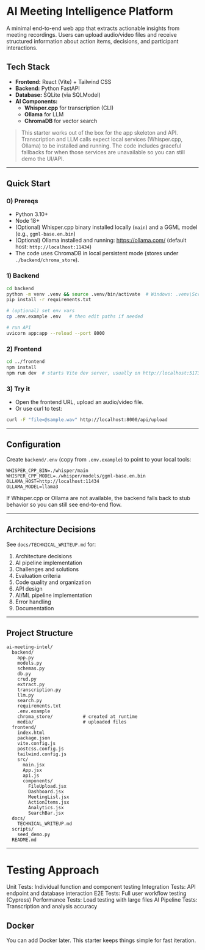 # AI Meeting Intelligence Platform

A minimal end-to-end web app that extracts actionable insights from meeting recordings. Users can upload audio/video files and receive structured information about action items, decisions, and participant interactions.

## Tech Stack
- **Frontend:** React (Vite) + Tailwind CSS
- **Backend:** Python FastAPI
- **Database:** SQLite (via SQLModel)
- **AI Components:**
  - **Whisper.cpp** for transcription (CLI)
  - **Ollama** for LLM 
  - **ChromaDB** for vector search

> This starter works out of the box for the app skeleton and API. Transcription and LLM calls expect local services (Whisper.cpp, Ollama) to be installed and running. The code includes graceful fallbacks for when those services are unavailable so you can still demo the UI/API.

---

## Quick Start

### 0) Prereqs
- Python 3.10+
- Node 18+
- (Optional) Whisper.cpp binary installed locally (`main`) and a GGML model (e.g., `ggml-base.en.bin`)
- (Optional) Ollama installed and running: https://ollama.com/ (default host: `http://localhost:11434`)
- The code uses ChromaDB in local persistent mode (stores under `./backend/chroma_store`).

### 1) Backend
```bash
cd backend
python -m venv .venv && source .venv/bin/activate  # Windows: .venv\Scripts\activate
pip install -r requirements.txt

# (optional) set env vars
cp .env.example .env   # then edit paths if needed

# run API
uvicorn app:app --reload --port 8000
```

### 2) Frontend
```bash
cd ../frontend
npm install
npm run dev  # starts Vite dev server, usually on http://localhost:5173
```

### 3) Try it
- Open the frontend URL, upload an audio/video file.
- Or use curl to test:
```bash
curl -F "file=@sample.wav" http://localhost:8000/api/upload
```

---

## Configuration

Create `backend/.env` (copy from `.env.example`) to point to your local tools:

```
WHISPER_CPP_BIN=./whisper/main
WHISPER_CPP_MODEL=./whisper/models/ggml-base.en.bin
OLLAMA_HOST=http://localhost:11434
OLLAMA_MODEL=llama3
```

If Whisper.cpp or Ollama are not available, the backend falls back to stub behavior so you can still see end-to-end flow.

---

## Architecture Decisions

See `docs/TECHNICAL_WRITEUP.md` for:
1. Architecture decisions
2. AI pipeline implementation
3. Challenges and solutions
4. Evaluation criteria
5. Code quality and organization
6. API design
7. AI/ML pipeline implementation
8. Error handling
9. Documentation

---

## Project Structure

```
ai-meeting-intel/
  backend/
    app.py
    models.py
    schemas.py
    db.py
    crud.py
    extract.py
    transcription.py
    llm.py
    search.py
    requirements.txt
    .env.example
    chroma_store/           # created at runtime
    media/                  # uploaded files
  frontend/
    index.html
    package.json
    vite.config.js
    postcss.config.js
    tailwind.config.js
    src/
      main.jsx
      App.jsx
      api.js
      components/
        FileUpload.jsx
        Dashboard.jsx
        MeetingList.jsx
        ActionItems.jsx
        Analytics.jsx
        SearchBar.jsx
  docs/
    TECHNICAL_WRITEUP.md
  scripts/
    seed_demo.py
  README.md
```

---
# Testing Approach

Unit Tests: Individual function and component testing
Integration Tests: API endpoint and database interaction
E2E Tests: Full user workflow testing (Cypress)
Performance Tests: Load testing with large files
AI Pipeline Tests: Transcription and analysis accuracy

## Docker

You can add Docker later. This starter keeps things simple for fast iteration.
